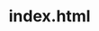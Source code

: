 # index.html
<!DOCTYPE html>
<html lang="en">
<head>
    <meta charset="UTF-8">
    <meta name="viewport" content="width=device-width, initial-scale=1.0">
    <title>Lure Kings - Premium Fishing Lures</title>
    <link rel="stylesheet" href="https://cdnjs.cloudflare.com/ajax/libs/font-awesome/6.0.0/css/all.min.css">
    <style>
        * {
            margin: 0;
            padding: 0;
            box-sizing: border-box;
        }

        body {
            font-family: 'Segoe UI', Tahoma, Geneva, Verdana, sans-serif;
            background: linear-gradient(135deg, #1a1a1a 0%, #2d3748 50%, #1a365d 100%);
            min-height: 100vh;
            color: #ffffff;
        }

        .header {
            background: rgba(0, 0, 0, 0.9);
            backdrop-filter: blur(15px);
            padding: 1rem 2rem;
            box-shadow: 0 4px 20px rgba(59, 130, 246, 0.3);
            position: sticky;
            top: 0;
            z-index: 1000;
            border-bottom: 2px solid #3b82f6;
        }

        .nav {
            display: flex;
            justify-content: space-between;
            align-items: center;
            max-width: 1200px;
            margin: 0 auto;
        }

        .logo {
            font-size: 2.5rem;
            font-weight: bold;
            color: #3b82f6;
            text-shadow: 0 0 20px rgba(59, 130, 246, 0.5);
            display: flex;
            align-items: center;
            gap: 0.5rem;
        }

        .logo i {
            font-size: 2rem;
            color: #60a5fa;
        }

        .nav-buttons {
            display: flex;
            gap: 1rem;
            align-items: center;
        }

        .btn {
            padding: 0.75rem 1.5rem;
            border: none;
            border-radius: 8px;
            cursor: pointer;
            font-weight: 600;
            transition: all 0.3s ease;
            text-transform: uppercase;
            letter-spacing: 0.5px;
            font-size: 0.9rem;
        }

        .btn-primary {
            background: linear-gradient(45deg, #3b82f6, #1d4ed8);
            color: white;
            box-shadow: 0 4px 15px rgba(59, 130, 246, 0.4);
        }

        .btn-secondary {
            background: rgba(255, 255, 255, 0.1);
            color: #ffffff;
            border: 2px solid rgba(255, 255, 255, 0.2);
        }

        .btn:hover {
            transform: translateY(-2px);
            box-shadow: 0 6px 25px rgba(59, 130, 246, 0.6);
        }

        .btn-secondary:hover {
            background: rgba(255, 255, 255, 0.2);
            border-color: #3b82f6;
        }

        .cart-icon {
            position: relative;
        }

        .cart-count {
            position: absolute;
            top: -8px;
            right: -8px;
            background: #ef4444;
            color: white;
            border-radius: 50%;
            width: 20px;
            height: 20px;
            display: flex;
            align-items: center;
            justify-content: center;
            font-size: 0.75rem;
            font-weight: bold;
        }

        .container {
            max-width: 1200px;
            margin: 0 auto;
            padding: 2rem;
        }

        .hero {
            text-align: center;
            color: white;
            margin-bottom: 3rem;
            padding: 2rem 0;
        }

        .hero h1 {
            font-size: 4rem;
            margin-bottom: 1rem;
            text-shadow: 0 0 30px rgba(59, 130, 246, 0.5);
            background: linear-gradient(45deg, #3b82f6, #60a5fa, #93c5fd);
            background-clip: text;
            -webkit-background-clip: text;
            -webkit-text-fill-color: transparent;
        }

        .hero p {
            font-size: 1.2rem;
            opacity: 0.9;
            max-width: 600px;
            margin: 0 auto;
            color: #e2e8f0;
        }

        .categories {
            display: grid;
            grid-template-columns: repeat(auto-fit, minmax(200px, 1fr));
            gap: 1rem;
            margin-bottom: 3rem;
        }

        .category-btn {
            padding: 1rem;
            background: rgba(0, 0, 0, 0.7);
            border: 2px solid rgba(59, 130, 246, 0.3);
            border-radius: 12px;
            cursor: pointer;
            transition: all 0.3s ease;
            font-weight: 600;
            text-transform: uppercase;
            letter-spacing: 0.5px;
            color: #ffffff;
            backdrop-filter: blur(10px);
        }

        .category-btn:hover, .category-btn.active {
            background: linear-gradient(45deg, #3b82f6, #1d4ed8);
            border-color: #60a5fa;
            transform: translateY(-2px);
            box-shadow: 0 8px 25px rgba(59, 130, 246, 0.4);
        }

        .products-grid {
            display: grid;
            grid-template-columns: repeat(auto-fill, minmax(300px, 1fr));
            gap: 2rem;
            margin-bottom: 3rem;
        }

        .product-card {
            background: rgba(0, 0, 0, 0.8);
            border: 1px solid rgba(59, 130, 246, 0.3);
            border-radius: 16px;
            overflow: hidden;
            box-shadow: 0 8px 25px rgba(0, 0, 0, 0.5);
            transition: all 0.3s ease;
            backdrop-filter: blur(15px);
        }

        .product-card:hover {
            transform: translateY(-8px);
            box-shadow: 0 15px 35px rgba(59, 130, 246, 0.3);
            border-color: #3b82f6;
        }

        .product-image {
            width: 100%;
            height: 250px;
            object-fit: cover;
            border-bottom: 1px solid rgba(59, 130, 246, 0.3);
        }

        .product-info {
            padding: 1.5rem;
        }

        .product-title {
            font-size: 1.25rem;
            font-weight: bold;
            margin-bottom: 0.5rem;
            color: #3b82f6;
        }

        .product-price {
            font-size: 1.5rem;
            font-weight: bold;
            color: #60a5fa;
            margin-bottom: 1rem;
        }

        .product-description {
            color: #e2e8f0;
            margin-bottom: 1rem;
            line-height: 1.4;
        }

        .add-to-cart {
            width: 100%;
            background: linear-gradient(45deg, #3b82f6, #1d4ed8);
            color: white;
            border: none;
            padding: 0.75rem;
            border-radius: 8px;
            cursor: pointer;
            font-weight: 600;
            transition: all 0.3s ease;
            text-transform: uppercase;
            letter-spacing: 0.5px;
        }

        .add-to-cart:hover {
            transform: translateY(-1px);
            box-shadow: 0 4px 15px rgba(59, 130, 246, 0.6);
        }

        .modal {
            display: none;
            position: fixed;
            top: 0;
            left: 0;
            width: 100%;
            height: 100%;
            background: rgba(0, 0, 0, 0.9);
            z-index: 2000;
            backdrop-filter: blur(5px);
        }

        .modal-content {
            position: absolute;
            top: 50%;
            left: 50%;
            transform: translate(-50%, -50%);
            background: linear-gradient(135deg, #1a1a1a, #2d3748);
            border: 2px solid #3b82f6;
            border-radius: 16px;
            padding: 2rem;
            max-width: 90%;
            max-height: 90%;
            overflow-y: auto;
            box-shadow: 0 20px 60px rgba(59, 130, 246, 0.3);
            color: #ffffff;
        }

        .close {
            position: absolute;
            top: 1rem;
            right: 1rem;
            font-size: 2rem;
            cursor: pointer;
            color: #e2e8f0;
            transition: color 0.3s;
        }

        .close:hover {
            color: #3b82f6;
        }

        .cart-item {
            display: flex;
            align-items: center;
            padding: 1rem;
            border-bottom: 1px solid rgba(59, 130, 246, 0.3);
            gap: 1rem;
            background: rgba(0, 0, 0, 0.3);
            margin-bottom: 0.5rem;
            border-radius: 8px;
        }

        .cart-item img {
            width: 60px;
            height: 60px;
            object-fit: cover;
            border-radius: 8px;
            border: 1px solid rgba(59, 130, 246, 0.3);
        }

        .cart-item-info {
            flex-grow: 1;
        }

        .cart-item-title {
            font-weight: bold;
            margin-bottom: 0.25rem;
            color: #3b82f6;
        }

        .quantity-controls {
            display: flex;
            align-items: center;
            gap: 0.5rem;
            margin: 0.5rem 0;
        }

        .quantity-btn {
            background: #3b82f6;
            color: white;
            border: none;
            width: 30px;
            height: 30px;
            border-radius: 50%;
            cursor: pointer;
            display: flex;
            align-items: center;
            justify-content: center;
            transition: all 0.3s ease;
        }

        .quantity-btn:hover {
            background: #1d4ed8;
            transform: scale(1.1);
        }

        .remove-item {
            background: #ef4444;
            color: white;
            border: none;
            padding: 0.25rem 0.5rem;
            border-radius: 5px;
            cursor: pointer;
            font-size: 0.8rem;
            transition: all 0.3s ease;
        }

        .remove-item:hover {
            background: #dc2626;
            transform: scale(1.05);
        }

        .cart-total {
            text-align: center;
            padding: 1rem;
            font-size: 1.5rem;
            font-weight: bold;
            color: #3b82f6;
            border-top: 2px solid rgba(59, 130, 246, 0.3);
            margin-top: 1rem;
        }

        .admin-form {
            background: rgba(0, 0, 0, 0.7);
            border: 1px solid rgba(59, 130, 246, 0.3);
            padding: 2rem;
            border-radius: 16px;
            margin-bottom: 2rem;
            backdrop-filter: blur(15px);
        }

        .form-group {
            margin-bottom: 1rem;
        }

        .form-group label {
            display: block;
            margin-bottom: 0.5rem;
            font-weight: 600;
            color: #3b82f6;
        }

        .form-group input, .form-group textarea, .form-group select {
            width: 100%;
            padding: 0.75rem;
            border: 2px solid rgba(59, 130, 246, 0.3);
            border-radius: 8px;
            font-size: 1rem;
            transition: border-color 0.3s;
            background: rgba(0, 0, 0, 0.5);
            color: #ffffff;
        }

        .form-group input:focus, .form-group textarea:focus, .form-group select:focus {
            outline: none;
            border-color: #3b82f6;
            box-shadow: 0 0 10px rgba(59, 130, 246, 0.3);
        }

        .hidden {
            display: none !important;
        }

        .checkout-form {
            max-width: 500px;
            margin: 0 auto;
        }

        .admin-access-info {
            background: rgba(59, 130, 246, 0.1);
            border: 1px solid rgba(59, 130, 246, 0.3);
            padding: 1rem;
            border-radius: 8px;
            margin-bottom: 2rem;
            color: #e2e8f0;
        }

        .admin-access-info h3 {
            color: #3b82f6;
            margin-bottom: 0.5rem;
        }

        .file-upload-area {
            border: 2px dashed rgba(59, 130, 246, 0.5);
            border-radius: 8px;
            padding: 2rem;
            text-align: center;
            cursor: pointer;
            transition: all 0.3s ease;
            background: rgba(59, 130, 246, 0.1);
        }

        .file-upload-area:hover {
            border-color: #3b82f6;
            background: rgba(59, 130, 246, 0.2);
        }

        .file-upload-area.dragover {
            border-color: #60a5fa;
            background: rgba(59, 130, 246, 0.3);
        }

        .image-preview {
            max-width: 200px;
            max-height: 200px;
            border-radius: 8px;
            margin-top: 1rem;
            border: 1px solid rgba(59, 130, 246, 0.3);
        }

        .payment-info {
            background: rgba(59, 130, 246, 0.1);
            border: 1px solid rgba(59, 130, 246, 0.3);
            padding: 1rem;
            border-radius: 8px;
            margin-bottom: 1rem;
        }

        .payment-info h4 {
            color: #3b82f6;
            margin-bottom: 0.5rem;
        }

        @media (max-width: 768px) {
            .nav {
                flex-direction: column;
                gap: 1rem;
            }

            .hero h1 {
                font-size: 2.5rem;
            }

            .categories {
                grid-template-columns: repeat(2, 1fr);
            }

            .products-grid {
                grid-template-columns: 1fr;
            }

            .logo {
                font-size: 2rem;
            }
        }
    </style>
</head>
<body>
    <header class="header">
        <nav class="nav">
            <div class="logo">
                <i class="fas fa-crown"></i>
                Lure Kings
            </div>
            <div class="nav-buttons">
                <button class="btn btn-secondary" onclick="showView('store')">Store</button>
                <button class="btn btn-secondary" onclick="showAdminLogin()">Admin</button>
                <button class="btn btn-primary cart-icon" onclick="showCart()">
                    <i class="fas fa-shopping-cart"></i>
                    <span class="cart-count" id="cartCount">0</span>
                </button>
            </div>
        </nav>
    </header>

    <div class="container">
        <!-- Store View -->
        <div id="storeView">
            <div class="hero">
                <h1>Premium Fishing Lures</h1>
                <p>Rule the waters with our expertly crafted collection of fishing lures designed to help you land the catch of a lifetime</p>
            </div>

            <div class="categories">
                <button class="category-btn active" onclick="filterByCategory('all')">All Lures</button>
                <button class="category-btn" onclick="filterByCategory('jigs')">Jigs</button>
                <button class="category-btn" onclick="filterByCategory('soft-plastics')">Soft Plastics</button>
                <button class="category-btn" onclick="filterByCategory('topwaters')">Topwaters</button>
                <button class="category-btn" onclick="filterByCategory('spinnerbaits')">Spinnerbaits</button>
                <button class="category-btn" onclick="filterByCategory('vibrating-bladed-jigs')">Vibrating/Bladed Jigs</button>
                <button class="category-btn" onclick="filterByCategory('crankbaits')">Crankbaits</button>
                <button class="category-btn" onclick="filterByCategory('jerkbaits')">Jerkbaits</button>
                <button class="category-btn" onclick="filterByCategory('swimbaits')">Swimbaits</button>
                <button class="category-btn" onclick="filterByCategory('flies')">Flies</button>
            </div>

            <div class="products-grid" id="productsGrid"></div>
        </div>

        <!-- Admin View -->
        <div id="adminView" class="hidden">
            <div class="hero">
                <h1><i class="fas fa-crown"></i> Admin Dashboard</h1>
                <p>Manage your Lure Kings inventory and settings</p>
            </div>

            <div class="admin-access-info">
                <h3><i class="fas fa-info-circle"></i> Admin Access Instructions</h3>
                <p><strong>Easy Access Method:</strong> Add <code>#admin</code> to your website URL (e.g., yourwebsite.com#admin)</p>
                <p><strong>Current Password:</strong> <code>lureking2024</code></p>
                <p><strong>To change password:</strong> Edit the ADMIN_PASSWORD variable in the JavaScript code</p>
            </div>

            <div class="admin-form">
                <h2 style="margin-bottom: 1rem; color: #3b82f6;"><i class="fas fa-plus-circle"></i> Add New Product</h2>
                <form id="productForm">
                    <div class="form-group">
                        <label for="productName"><i class="fas fa-tag"></i> Product Name</label>
                        <input type="text" id="productName" required>
                    </div>
                    <div class="form-group">
                        <label for="productCategory"><i class="fas fa-list"></i> Category</label>
                        <select id="productCategory" required>
                            <option value="">Select Category</option>
                            <option value="jigs">Jigs</option>
                            <option value="soft-plastics">Soft Plastics</option>
                            <option value="topwaters">Topwaters</option>
                            <option value="spinnerbaits">Spinnerbaits</option>
                            <option value="vibrating-bladed-jigs">Vibrating/Bladed Jigs</option>
                            <option value="crankbaits">Crankbaits</option>
                            <option value="jerkbaits">Jerkbaits</option>
                            <option value="swimbaits">Swimbaits</option>
                            <option value="flies">Flies</option>
                        </select>
                    </div>
                    <div class="form-group">
                        <label for="productPrice"><i class="fas fa-dollar-sign"></i> Price ($)</label>
                        <input type="number" id="productPrice" step="0.01" min="0" required>
                    </div>
                    <div class="form-group">
                        <label for="productDescription"><i class="fas fa-align-left"></i> Description</label>
                        <textarea id="productDescription" rows="3" required></textarea>
                    </div>
                    <div class="form-group">
                        <label for="productImage"><i class="fas fa-image"></i> Product Image</label>
                        <div class="file-upload-area" onclick="document.getElementById('imageUpload').click()">
                            <i class="fas fa-cloud-upload-alt" style="font-size: 2rem; color: #3b82f6; margin-bottom: 0.5rem;"></i>
                            <p>Click to upload image or drag & drop</p>
                            <p style="font-size: 0.9rem; opacity: 0.7;">Supports JPG, PNG, GIF</p>
                        </div>
                        <input type="file" id="imageUpload" accept="image/*" style="display: none;">
                        <input type="url" id="productImage" placeholder="Or enter image URL" style="margin-top: 0.5rem;">
                        <img id="imagePreview" class="image-preview" style="display: none;">
                    </div>
                    <button type="submit" class="btn btn-primary" style="width: 100%;">
                        <i class="fas fa-plus"></i> Add Product
                    </button>
                </form>
            </div>

            <div class="admin-form">
                <h2 style="margin-bottom: 1rem; color: #3b82f6;"><i class="fas fa-cog"></i> Manage Existing Products</h2>
                <div id="adminProductsList"></div>
            </div>
        </div>
    </div>

    <!-- Admin Login Modal -->
    <div id="adminLoginModal" class="modal">
        <div class="modal-content" style="max-width: 400px;">
            <span class="close" onclick="closeAdminLogin()">&times;</span>
            <h2 style="margin-bottom: 1rem; color: #3b82f6; text-align: center;">
                <i class="fas fa-crown"></i> Admin Login
            </h2>
            <form id="adminLoginForm" class="checkout-form">
                <div class="form-group">
                    <label for="adminPassword"><i class="fas fa-lock"></i> Password</label>
                    <input type="password" id="adminPassword" required placeholder="Enter admin password">
                </div>
                <button type="submit" class="btn btn-primary" style="width: 100%;">
                    <i class="fas fa-sign-in-alt"></i> Login
                </button>
            </form>
            <div style="text-align: center; margin-top: 1rem; padding: 1rem; background: rgba(59, 130, 246, 0.1); border-radius: 8px;">
                <p style="font-size: 0.9rem; color: #e2e8f0; margin-bottom: 0.5rem;">
                    <i class="fas fa-info-circle"></i> Quick Access Tip
                </p>
                <p style="font-size: 0.85rem; color: #94a3b8;">
                    Add <code>#admin</code> to your URL for direct access
                </p>
            </div>
        </div>
    </div>

    <!-- Cart Modal -->
    <div id="cartModal" class="modal">
        <div class="modal-content">
            <span class="close" onclick="closeCart()">&times;</span>
            <h2 style="margin-bottom: 1rem; color: #3b82f6;">
                <i class="fas fa-shopping-cart"></i> Shopping Cart
            </h2>
            <div id="cartItems"></div>
            <div class="cart-total" id="cartTotal">Total: $0.00</div>
            <button class="btn btn-primary" onclick="showCheckout()" style="width: 100%; margin-top: 1rem;">
                <i class="fas fa-credit-card"></i> Proceed to Checkout
            </button>
        </div>
    </div>

    <!-- Checkout Modal -->
    <div id="checkoutModal" class="modal">
        <div class="modal-content">
            <span class="close" onclick="closeCheckout()">&times;</span>
            <h2 style="margin-bottom: 1rem; color: #3b82f6;">
                <i class="fas fa-credit-card"></i> Secure Checkout
            </h2>
            
            <div class="payment-info">
                <h4><i class="fas fa-university"></i> Payment Information</h4>
                <p><strong>Bank Details:</strong> ANZ Bank</p>
                <p><strong>Account Name:</strong> Lure Kings Pty Ltd</p>
                <p><strong>BSB:</strong> 012-345</p>
                <p><strong>Account Number:</strong> 123456789</p>
                <p style="margin-top: 0.5rem; font-size: 0.9rem; opacity: 0.8;">
                    Use your order number as the payment reference
                </p>
            </div>

            <div class="checkout-form">
                <form id="checkoutForm">
                    <div class="form-group">
                        <label for="customerName"><i class="fas fa-user"></i> Full Name</label>
                        <input type="text" id="customerName" required>
                    </div>
                    <div class="form-group">
                        <label for="customerEmail"><i class="fas fa-envelope"></i> Email Address</label>
                        <input type="email" id="customerEmail" required>
                    </div>
                    <div class="form-group">
                        <label for="customerPhone"><i class="fas fa-phone"></i> Phone Number</label>
                        <input type="tel" id="customerPhone" required>
                    </div>
                    <div class="form-group">
                        <label for="customerAddress"><i class="fas fa-map-marker-alt"></i> Delivery Address</label>
                        <textarea id="customerAddress" rows="3" required></textarea>
                    </div>
                    <div class="form-group">
                        <label for="orderNotes"><i class="fas fa-sticky-note"></i> Order Notes (Optional)</label>
                        <textarea id="orderNotes" rows="2" placeholder="Any special instructions..."></textarea>
                    </div>
                    <div class="cart-total" id="checkoutTotal">Total: $0.00</div>
                    <button type="submit" class="btn btn-primary" style="width: 100%; margin-top: 1rem;">
                        <i class="fas fa-check-circle"></i> Place Order
                    </button>
                </form>
            </div>
        </div>
    </div>

    <script>
        // Global variables
        let isAdminLoggedIn = false;
        const ADMIN_PASSWORD = "lureking2024";
        
        let products = [
            {
                id: 1,
                name: "Bass Pro Jig Head",
                category: "jigs",
                price: 12.99,
                description: "Premium jig head perfect for bass fishing with realistic action.",
                image: "https://images.unsplash.com/photo-1544551763-46a013bb70d5?w=400&h=300&fit=crop"
            },
            {
                id: 2,
                name: "Soft Plastic Worm",
                category: "soft-plastics",
                price: 8.49,
                description: "Lifelike soft plastic worm that attracts fish with its natural movement.",
                image: "https://images.unsplash.com/photo-1559827260-dc66d52bef19?w=400&h=300&fit=crop"
            },
            {
                id: 3,
                name: "Popper Topwater Lure",
                category: "topwaters",
                price: 15.99,
                description: "Creates explosive surface action that drives fish wild.",
                image: "https://images.unsplash.com/photo-1578662996442-48f60103fc96?w=400&h=300&fit=crop"
            },
            {
                id: 4,
                name: "Colorado Spinnerbait",
                category: "spinnerbaits",
                price: 11.79,
                description: "Classic spinnerbait with Colorado blade for maximum flash and vibration.",
                image: "https://images.unsplash.com/photo-1559827260-dc66d52bef19?w=400&h=300&fit=crop"
            },
            {
                id: 5,
                name: "Chatterbait Bladed Jig",
                category: "vibrating-bladed-jigs",
                price: 13.99,
                description: "Vibrating bladed jig that creates unique sound and action underwater.",
                image: "https://images.unsplash.com/photo-1544551763-46a013bb70d5?w=400&h=300&fit=crop"
            },
            {
                id: 6,
                name: "Deep Diving Crankbait",
                category: "crankbaits",
                price: 16.49,
                description: "Reaches deep water where big fish hide, with realistic swimming action.",
                image: "https://images.unsplash.com/photo-1578662996442-48f60103fc96?w=400&h=300&fit=crop"
            }
        ];

        let cart = [];
        let currentFilter = 'all';

        // Initialize the app when page loads
        document.addEventListener('DOMContentLoaded', function() {
            init();
        });

        function init() {
            renderProducts();
            updateCartCount();
            renderAdminProducts();
            setupEventListeners();
            checkAdminAccess();
            setupImageUpload();
        }

        function setupEventListeners() {
            // Admin form submission
            document.getElementById('productForm').addEventListener('submit', function(e) {
                e.preventDefault();
                addProduct();
            });

            // Checkout form submission
            document.getElementById('checkoutForm').addEventListener('submit', function(e) {
                e.preventDefault();
                processCheckout();
            });

            // Admin login form submission
            document.getElementById('adminLoginForm').addEventListener('submit', function(e) {
                e.preventDefault();
                const password = document.getElementById('adminPassword').value;
                if (password === ADMIN_PASSWORD) {
                    isAdminLoggedIn = true;
                    closeAdminLogin();
                    showView('admin');
                    document.getElementById('adminPassword').value = '';
                } else {
                    alert('Incorrect password!');
                }
            });

            // Image upload handling
            document.getElementById('imageUpload').addEventListener('change', function(e) {
                handleImageUpload(e);
            });
        }

        // View management
        function showView(view) {
            if (view === 'admin' && !isAdminLoggedIn) {
                showAdminLogin();
                return;
            }
            
            document.getElementById('storeView').classList.toggle('hidden', view !== 'store');
            document.getElementById('adminView').classList.toggle('hidden', view !== 'admin');
        }

        // Product rendering
        function renderProducts() {
            const grid = document.getElementById('productsGrid');
            grid.innerHTML = '';
            
            const filteredProducts = currentFilter === 'all' 
                ? products 
                : products.filter(p => p.category === currentFilter);
            
            filteredProducts.forEach(product => {
                const card = document.createElement('div');
                card.className = 'product-card';
                card.innerHTML = `
                    <img src="${product.image}" alt="${product.name}" class="product-image">
                    <div class="product-info">
                        <h3 class="product-title">${product.name}</h3>
                        <div class="product-price">$${product.price.toFixed(2)}</div>
                        <p class="product-description">${product.description}</p>
                        <button class="add-to-cart" onclick="addToCart(${product.id})">Add to Cart</button>
                    </div>
                `;
                grid.appendChild(card);
            });
        }

        function filterByCategory(category) {
            currentFilter = category;
            renderProducts();
            
            // Update active state of category buttons
            document.querySelectorAll('.category-btn').forEach(btn => {
                btn.classList.toggle('active', btn.textContent.toLowerCase().includes(category));
            });
        }

        // Cart functionality
        function addToCart(productId) {
            const product = products.find(p => p.id === productId);
            if (!product) return;
            
            const existingItem = cart.find(item => item.id === productId);
            if (existingItem) {
                existingItem.quantity++;
            } else {
                cart.push({...product, quantity: 1});
            }
            
            updateCartCount();
            showCartNotification(product.name);
        }

        function updateCartCount() {
            const count = cart.reduce((total, item) => total + item.quantity, 0);
            document.getElementById('cartCount').textContent = count;
        }

        function showCartNotification(productName) {
            // Could implement a toast notification here
            console.log(`${productName} added to cart`);
        }

        function showCart() {
            const modal = document.getElementById('cartModal');
            const cartItems = document.getElementById('cartItems');
            const cartTotal = document.getElementById('cartTotal');
            
            cartItems.innerHTML = '';
            
            if (cart.length === 0) {
                cartItems.innerHTML = '<p>Your cart is empty</p>';
                cartTotal.textContent = 'Total: $0.00';
            } else {
                let total = 0;
                
                cart.forEach(item => {
                    const itemTotal = item.price * item.quantity;
                    total += itemTotal;
                    
                    const cartItem = document.createElement('div');
                    cartItem.className = 'cart-item';
                    cartItem.innerHTML = `
                        <img src="${item.image}" alt="${item.name}">
                        <div class="cart-item-info">
                            <div class="cart-item-title">${item.name}</div>
                            <div>$${item.price.toFixed(2)} each</div>
                            <div class="quantity-controls">
                                <button class="quantity-btn" onclick="updateCartItem(${item.id}, -1)">-</button>
                                <span>${item.quantity}</span>
                                <button class="quantity-btn" onclick="updateCartItem(${item.id}, 1)">+</button>
                            </div>
                            <div>$${itemTotal.toFixed(2)}</div>
                        </div>
                        <button class="remove-item" onclick="removeFromCart(${item.id})">Remove</button>
                    `;
                    cartItems.appendChild(cartItem);
                });
                
                cartTotal.textContent = `Total: $${total.toFixed(2)}`;
                document.getElementById('checkoutTotal').textContent = `Total: $${total.toFixed(2)}`;
            }
            
            modal.style.display = 'block';
        }

        function closeCart() {
            document.getElementById('cartModal').style.display = 'none';
        }

        function updateCartItem(productId, change) {
            const item = cart.find(item => item.id === productId);
            if (!item) return;
            
            item.quantity += change;
            
            if (item.quantity <= 0) {
                removeFromCart(productId);
            } else {
                updateCartCount();
                showCart(); // Refresh cart display
            }
        }

        function removeFromCart(productId) {
            cart = cart.filter(item => item.id !== productId);
            updateCartCount();
            showCart(); // Refresh cart display
        }

        // Checkout functionality
        function showCheckout() {
            closeCart();
            document.getElementById('checkoutModal').style.display = 'block';
        }

        function closeCheckout() {
            document.getElementById('checkoutModal').style.display = 'none';
        }

        function processCheckout() {
            const name = document.getElementById('customerName').value;
            const email = document.getElementById('customerEmail').value;
            
            if (cart.length === 0) {
                alert('Your cart is empty!');
                return;
            }
            
            // Generate order number
            const orderNumber = 'LK-' + Date.now().toString().slice(-6);
            
            // In a real app, you would send this data to your server
            const order = {
                orderNumber,
                customer: { name, email },
                items: cart,
                total: cart.reduce((sum, item) => sum + (item.price * item.quantity), 0),
                date: new Date().toISOString()
            };
            
            console.log('Order placed:', order);
            alert(`Order #${orderNumber} placed successfully!\nA confirmation has been sent to ${email}`);
            
            // Reset cart and close modals
            cart = [];
            updateCartCount();
            closeCheckout();
            document.getElementById('checkoutForm').reset();
        }

        // Admin functionality
        function showAdminLogin() {
            document.getElementById('adminLoginModal').style.display = 'block';
        }

        function closeAdminLogin() {
            document.getElementById('adminLoginModal').style.display = 'none';
        }

        function checkAdminAccess() {
            if (window.location.hash === '#admin') {
                showAdminLogin();
            }
        }

        function renderAdminProducts() {
            const container = document.getElementById('adminProductsList');
            container.innerHTML = '';
            
            if (products.length === 0) {
                container.innerHTML = '<p>No products found</p>';
                return;
            }
            
            products.forEach(product => {
                const productElement = document.createElement('div');
                productElement.className = 'product-card';
                productElement.innerHTML = `
                    <div class="product-info">
                        <h3 class="product-title">${product.name}</h3>
                        <p>Category: ${product.category}</p>
                        <p>Price: $${product.price.toFixed(2)}</p>
                        <p>${product.description}</p>
                        <button onclick="editProduct(${product.id})" class="btn btn-secondary">Edit</button>
                        <button onclick="deleteProduct(${product.id})" class="btn btn-secondary" style="background: #ef4444;">Delete</button>
                    </div>
                `;
                container.appendChild(productElement);
            });
        }

        function addProduct() {
            const name = document.getElementById('productName').value;
            const category = document.getElementById('productCategory').value;
            const price = parseFloat(document.getElementById('productPrice').value);
            const description = document.getElementById('productDescription').value;
            let image = document.getElementById('productImage').value;
            
            // Use uploaded image if available
            const uploadedImage = document.getElementById('imagePreview').src;
            if (uploadedImage && !uploadedImage.includes('data:')) {
                image = uploadedImage;
            }
            
            if (!name || !category || isNaN(price) || !description || !image) {
                alert('Please fill all fields');
                return;
            }
            
            const newProduct = {
                id: products.length > 0 ? Math.max(...products.map(p => p.id)) + 1 : 1,
                name,
                category,
                price,
                description,
                image
            };
            
            products.push(newProduct);
            renderProducts();
            renderAdminProducts();
            
            // Reset form
            document.getElementById('productForm').reset();
            document.getElementById('imagePreview').style.display = 'none';
            alert('Product added successfully!');
        }

        function editProduct(id) {
            const product = products.find(p => p.id === id);
            if (!product) return;
            
            // Fill the form with product data
            document.getElementById('productName').value = product.name;
            document.getElementById('productCategory').value = product.category;
            document.getElementById('productPrice').value = product.price;
            document.getElementById('productDescription').value = product.description;
            document.getElementById('productImage').value = product.image;
            
            // Show image preview if exists
            if (product.image) {
                const preview = document.getElementById('imagePreview');
                preview.src = product.image;
                preview.style.display = 'block';
            }
            
            // Remove the product (will be re-added when form is submitted)
            products = products.filter(p => p.id !== id);
            
            // Scroll to form
            document.getElementById('productForm').scrollIntoView();
        }

        function deleteProduct(id) {
            if (!confirm('Are you sure you want to delete this product?')) return;
            
            products = products.filter(p => p.id !== id);
            renderProducts();
            renderAdminProducts();
        }

        // Image upload handling
        function setupImageUpload() {
            const uploadArea = document.querySelector('.file-upload-area');
            const fileInput = document.getElementById('imageUpload');
            const preview = document.getElementById('imagePreview');
            
            uploadArea.addEventListener('dragover', (e) => {
                e.preventDefault();
                uploadArea.classList.add('dragover');
            });
            
            uploadArea.addEventListener('dragleave', () => {
                uploadArea.classList.remove('dragover');
            });
            
            uploadArea.addEventListener('drop', (e) => {
                e.preventDefault();
                uploadArea.classList.remove('dragover');
                
                if (e.dataTransfer.files.length) {
                    fileInput.files = e.dataTransfer.files;
                    handleImageUpload({ target: fileInput });
                }
            });
        }

        function handleImageUpload(event) {
            const file = event.target.files[0];
            if (!file) return;
            
            if (!file.type.match('image.*')) {
                alert('Please select an image file');
                return;
            }
            
            const reader = new FileReader();
            reader.onload = function(e) {
                const preview = document.getElementById('imagePreview');
                preview.src = e.target.result;
                preview.style.display = 'block';
                
                // Also set the image URL field
                document.getElementById('productImage').value = e.target.result;
            };
            reader.readAsDataURL(file);
        }
    </script>
</body>
</html>
